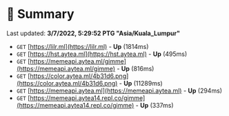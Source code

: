 # 📖 Summary
Last updated: **3/7/2022, 5:29:52 PTG "Asia/Kuala_Lumpur"**

- `GET` [https://lilr.ml](https://lilr.ml) - **Up** (1814ms)
- `GET` [https://hst.aytea.ml](https://hst.aytea.ml) - **Up** (495ms)
- `GET` [https://memeapi.aytea.ml/gimme](https://memeapi.aytea.ml/gimme) - **Up** (816ms)
- `GET` [https://color.aytea.ml/4b31d6.png](https://color.aytea.ml/4b31d6.png) - **Up** (11289ms)
- `GET` [https://memeapi.aytea.ml](https://memeapi.aytea.ml) - **Up** (294ms)
- `GET` [https://memeapi.aytea14.repl.co/gimme](https://memeapi.aytea14.repl.co/gimme) - **Up** (337ms)
